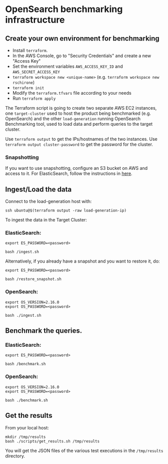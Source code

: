 # OpenSearch benchmarking infrastructure

## Create your own environment for benchmarking
- Install `terraform`.
- In the AWS Console, go to "Security Credentials" and create a new "Access Key"
- Set the environment variables `AWS_ACCESS_KEY_ID` and `AWS_SECRET_ACCESS_KEY`
- `terraform workspace new <unique-name>` (e.g. `terraform workspace new rschirone`)
- `terraform init`
- Modify the `terraform.tfvars` file according to your needs
- Run `terraform apply`

The Terraform script is going to create two separate AWS EC2 instances, one
`target-cluster` used to host the product being benchmarked (e.g. OpenSearch)
and the other `load-generation` running OpenSearch Benchmarking tool, used to
load data and perform queries to the target cluster.

Use `terraform output` to get the IPs/hostnames of the two instances.
Use `terraform output cluster-password` to get the password for the cluster.

### Snapshotting
If you want to use snapshotting, configure an S3 bucket on AWS and access to it. For ElasticSearch, follow the instructions in [here](https://www.elastic.co/guide/en/elasticsearch/reference/current/repository-s3.html).

## Ingest/Load the data

Connect to the load-generation host with:
```shell
ssh ubuntu@$(terraform output -raw load-generation-ip)
```

To ingest the data in the Target Cluster:

### ElasticSearch:
```shell
export ES_PASSWORD=<password>

bash /ingest.sh
```

Alternatively, if you already have a snapshot and you want to restore it, do:
```shell
export ES_PASSWORD=<password>

bash /restore_snapshot.sh
```

### OpenSearch:
```shell
export OS_VERSION=2.16.0
export OS_PASSWORD=<password>

bash ./ingest.sh
```

## Benchmark the queries.

### ElasticSearch:
```shell
export ES_PASSWORD=<password>

bash /benchmark.sh
```

### OpenSearch:
```shell
export OS_VERSION=2.16.0
export OS_PASSWORD=<password>

bash ./benchmark.sh
```

## Get the results
From your local host:
```shell
mkdir /tmp/results
bash ./scripts/get_results.sh /tmp/results
```

You will get the JSON files of the various test executions in the `/tmp/results`
directory.
